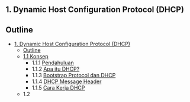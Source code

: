 ## 1. Dynamic Host Configuration Protocol (DHCP)
## Outline
+ [1. Dynamic Host Configuration Protocol (DHCP)]()
	+ [Outline]()
	+ [1.1 Konsep]()
		+ 1.1.1 [Pendahuluan]()
		+ 1.1.2 [Apa itu DHCP?]()
		+ 1.1.3 [Bootstrap Protocol dan DHCP]()
		+ 1.1.4 [DHCP Message Header]()
		+ 1.1.5 [Cara Kerja DHCP]()
	+ 1.2
<!--stackedit_data:
eyJoaXN0b3J5IjpbMjA5MDMyOTE0OF19
-->